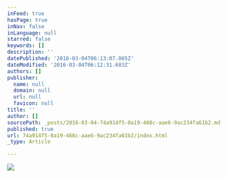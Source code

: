 ```yaml
---
inFeed: true
hasPage: true
inNav: false
inLanguage: null
starred: false
keywords: []
description: ''
datePublished: '2016-03-04T06:13:07.065Z'
dateModified: '2016-03-04T06:12:31.683Z'
authors: []
publisher:
  name: null
  domain: null
  url: null
  favicon: null
title: ''
author: []
sourcePath: _posts/2016-03-04-74a914f5-0a19-468c-aae6-9ac234fa61b2.md
published: true
url: 74a914f5-0a19-468c-aae6-9ac234fa61b2/index.html
_type: Article

---
```

![](https://the-grid-user-content.s3-us-west-2.amazonaws.com/dc3d211c-be9a-4e1f-94cd-6c5bab131622.png)